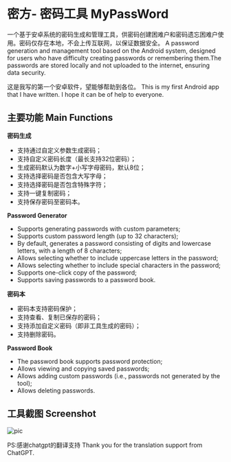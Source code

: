 # 密方- 密码工具 MyPassWord
一个基于安卓系统的密码生成和管理工具，供密码创建困难户和密码遗忘困难户使用。密码仅存在本地，不会上传互联网，以保证数据安全。
A password generation and management tool based on the Android system, designed for users who have difficulty creating passwords or remembering them.The passwords are stored locally and not uploaded to the internet, ensuring data security.

这是我写的第一个安卓软件，望能够帮助到各位。
This is my first Android app that I have written. I hope it can be of help to everyone.


## 主要功能 Main Functions

**密码生成**
- 支持通过自定义参数生成密码；
- 支持自定义密码长度（最长支持32位密码）；
- 生成密码默认为数字+小写字母密码，默认8位；
- 支持选择密码是否包含大写字母；
- 支持选择密码是否包含特殊字符；
- 支持一键复制密码；
- 支持保存密码至密码本。

**Password Generator**

- Supports generating passwords with custom parameters;
- Supports custom password length (up to 32 characters);
- By default, generates a password consisting of digits and lowercase letters, with a length of 8 characters;
- Allows selecting whether to include uppercase letters in the password;
- Allows selecting whether to include special characters in the password;
- Supports one-click copy of the password;
- Supports saving passwords to a password book.

**密码本**
- 密码本支持密码保护；
- 支持查看、复制已保存的密码；
- 支持添加自定义密码（即非工具生成的密码）；
- 支持删除密码。

**Password Book**

- The password book supports password protection;
- Allows viewing and copying saved passwords;
- Allows adding custom passwords (i.e., passwords not generated by the tool);
- Allows deleting passwords.


## 工具截图 Screenshot

![pic](https://github.com/Daniel-Why/MyPassWord/assets/48308251/0fb96116-c7a4-4775-be7b-e0d7d52957a4)

PS:感谢chatgpt的翻译支持
Thank you for the translation support from ChatGPT.
